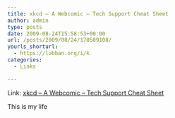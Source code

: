 ```yaml
---
title: xkcd – A Webcomic – Tech Support Cheat Sheet
author: admin
type: posts
date: 2009-08-24T15:58:53+00:00
url: /posts/2009/08/24/170509108/
yourls_shorturl:
  - https://lobban.org/i/k
categories:
  - Links

---
```

Link: [xkcd &#8211; A Webcomic &#8211; Tech Support Cheat Sheet][1]

This is my life

 [1]: http://xkcd.com/627/